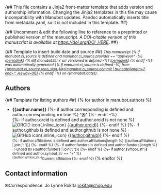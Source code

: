 {##
  This file contains a Jinja2 front-matter template that adds version and authorship information.
  Changing the Jinja2 templates in this file may cause incompatibility with Manubot updates.
  Pandoc automatically inserts title from metadata.yaml, so it is not included in this template.
##}

{## Uncomment & edit the following line to reference to a preprinted or published version of the manuscript.
_A DOI-citable version of this manuscript is available at <https://doi.org/DOI_HERE>_.
##}

{## Template to insert build date and source ##}
<small><em>
This manuscript
{% if manubot.ci_source is defined and manubot.ci_source.provider == "appveyor" -%}
([permalink]({{manubot.ci_source.artifact_url}}))
{% elif manubot.html_url_versioned is defined -%}
([permalink]({{manubot.html_url_versioned}}))
{% endif -%}
was automatically generated
{% if manubot.ci_source is defined -%}
from [{{manubot.ci_source.repo_slug}}@{{manubot.ci_source.commit | truncate(length=7, end='', leeway=0)}}](https://github.com/{{manubot.ci_source.repo_slug}}/tree/{{manubot.ci_source.commit}})
{% endif -%}
on {{manubot.date}}.
</em></small>

## Authors

{## Template for listing authors ##}
{% for author in manubot.authors %}
+ **{{author.name}}**
  {%- if author.corresponding is defined and author.corresponding == true %}
    ^[✉](#correspondence)^
  {%- endif -%}
  <br>
  {%- if author.orcid is defined and author.orcid is not none %}
    ![ORCID icon](images/orcid.png){.inline_icon}
    [{{author.orcid}}](https://orcid.org/{{author.orcid}})
  {%- endif %}
  {%- if author.github is defined and author.github is not none %}
    · ![GitHub icon](images/github.png){.inline_icon}
    [{{author.github}}](https://github.com/{{author.github}})
  {%- endif %}<br>
  <small>
  {%- if author.affiliations is defined and author.affiliations|length %}
     {{author.affiliations | join('; ')}}
  {%- endif %}
  {%- if author.funders is defined and author.funders|length %}
     · Funded by {{author.funders | join('; ')}}
  {%- endif %}
  {%- if author.symbol_str is defined and author.symbol_str == "+" %}
      <br>
      <sup>{{author.symbol_str}}</sup>Current affiliation
  {%- endif %}
  </small>
{% endfor %}


## Contact information

✉Correspondence: Jo Lynne Rokita <rokita@chop.edu>


<!-- The title of the article, which should include an accurate, clear and concise description of the reported work, avoiding abbreviations; and the full names, institutional addresses, e-mail addresses for all authors. The corresponding author should also be indicated. It is suitable, should the authors of the work prefer, to designate authorship as a Consortium or Project. In such a case, a contact author must still be provided, and a complete author list/institutions/emails/etc should be included in the Authors' Contribution section. -->


